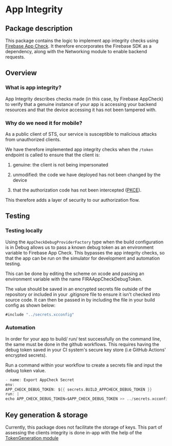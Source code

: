 #  App Integrity

## Package description

This package contains the logic to implement app integrity checks using [Firebase App Check](https://firebase.google.com/docs/app-check). It therefore encorporates the Firebase SDK as a dependency, along with the Networking module to enable backend requests.

## Overview

### What is app integrity?

App Integrity describes checks made (in this case, by Firebase AppCheck) to verify that a genuine instance of your app is accessing your backend resources and that the device accessing it has not been tampered with.

### Why do we need it for mobile?

As a public client of STS, our service is susceptible to malicious attacks from unauthorized clients.

We have therefore implemented app integrity checks when the `/token` endpoint is called to ensure that the client is:
1. genuine: the client is not being impersonated
2. unmodified: the code we have deployed has not been changed by the device

2. that the authorization code has not been intercepted ([PKCE](https://auth0.com/docs/get-started/authentication-and-authorization-flow/authorization-code-flow-with-pkce)).

This therefore adds a layer of security to our authorization flow.

## Testing

### Testing locally

Using the `AppCheckDebugProviderFactory` type when the build configuration is in Debug allows us to pass a known debug token as an environment variable to Firebase App Check.
This bypasses the app integrity checks, so that the app can be run on the simulator for development and automation testing.

This can be done by editing the scheme on xcode and passing an environment variable with the name FIRAAppCheckDebugToken.

The value should be saved in an encrypted secrets file outside of the repository or included in your .gitignore file to ensure it isn't checked into source code. It can then be passed in by including the file in your build config as shown below:

```swift
#include "../secrets.xcconfig"
```

### Automation

In order for your app to build/ run/ test successfully on the command line, the same must be done in the github workflows. This requires having the debug token saved in your CI system's secure key store (i.e GitHub Actions' encrypted secrets).

Run a command within your workflow to create a secrets file and input the debug token value.

```swift
- name: Export AppCheck Secret
env:
APP_CHECK_DEBUG_TOKEN: ${{ secrets.BUILD_APPCHECK_DEBUG_TOKEN }}
run: |
echo APP_CHECK_DEBUG_TOKEN=$APP_CHECK_DEBUG_TOKEN >> ../secrets.xcconfig

```

## Key generation & storage

Currently, this package does not facilitate the storage of keys. This part of assessing the clients integrity is done in-app with the help of the [TokenGeneration module](https://github.com/govuk-one-login/mobile-ios-networking?tab=readme-ov-file#tokengeneration)
